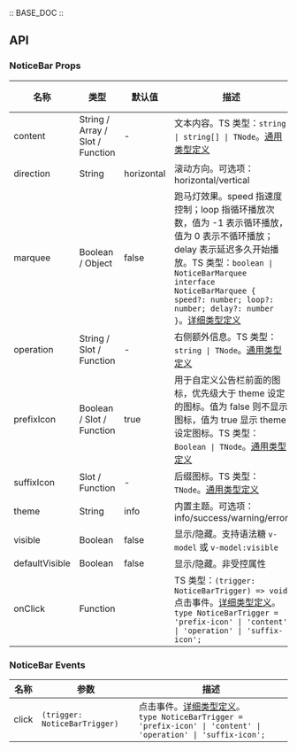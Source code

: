 :: BASE_DOC ::

## API

### NoticeBar Props

名称 | 类型 | 默认值 | 描述 | 必传
-- | -- | -- | -- | --
content | String / Array / Slot / Function | - | 文本内容。TS 类型：`string \| string[] \| TNode`。[通用类型定义](https://github.com/Tencent/tdesign-mobile-vue/blob/develop/src/common.ts) | N
direction | String | horizontal | 滚动方向。可选项：horizontal/vertical | N
marquee | Boolean / Object | false | 跑马灯效果。speed 指速度控制；loop 指循环播放次数，值为 -1 表示循环播放，值为 0 表示不循环播放；delay 表示延迟多久开始播放。TS 类型：`boolean \| NoticeBarMarquee` `interface NoticeBarMarquee { speed?: number; loop?: number; delay?: number }`。[详细类型定义](https://github.com/Tencent/tdesign-mobile-vue/tree/develop/src/notice-bar/type.ts) | N
operation | String / Slot / Function | - | 右侧额外信息。TS 类型：`string \| TNode`。[通用类型定义](https://github.com/Tencent/tdesign-mobile-vue/blob/develop/src/common.ts) | N
prefixIcon | Boolean / Slot / Function | true | 用于自定义公告栏前面的图标，优先级大于 theme 设定的图标。值为 false 则不显示图标，值为 true 显示 theme 设定图标。TS 类型：`Boolean \| TNode`。[通用类型定义](https://github.com/Tencent/tdesign-mobile-vue/blob/develop/src/common.ts) | N
suffixIcon | Slot / Function | - | 后缀图标。TS 类型：`TNode`。[通用类型定义](https://github.com/Tencent/tdesign-mobile-vue/blob/develop/src/common.ts) | N
theme | String | info | 内置主题。可选项：info/success/warning/error | N
visible | Boolean | false | 显示/隐藏。支持语法糖 `v-model` 或 `v-model:visible` | N
defaultVisible | Boolean | false | 显示/隐藏。非受控属性 | N
onClick | Function |  | TS 类型：`(trigger: NoticeBarTrigger) => void`<br/>点击事件。[详细类型定义](https://github.com/Tencent/tdesign-mobile-vue/tree/develop/src/notice-bar/type.ts)。<br/>`type NoticeBarTrigger = 'prefix-icon' \| 'content' \| 'operation' \| 'suffix-icon';`<br/> | N

### NoticeBar Events

名称 | 参数 | 描述
-- | -- | --
click | `(trigger: NoticeBarTrigger)` | 点击事件。[详细类型定义](https://github.com/Tencent/tdesign-mobile-vue/tree/develop/src/notice-bar/type.ts)。<br/>`type NoticeBarTrigger = 'prefix-icon' \| 'content' \| 'operation' \| 'suffix-icon';`<br/>
